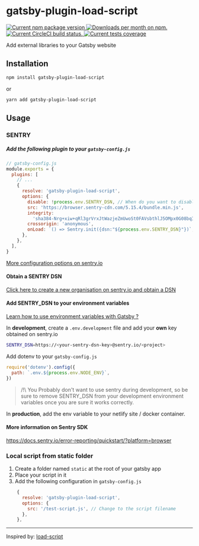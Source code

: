 # gatsby-plugin-load-script

<a href="https://www.npmjs.com/package/gatsby-plugin-load-script">
<img src="https://img.shields.io/npm/v/gatsby-plugin-load-script.svg?style=popout" alt="Current npm package version" />
</a>
<a href="https://www.npmjs.com/package/gatsby-plugin-load-script">
<img src="https://img.shields.io/npm/dw/gatsby-plugin-load-script.svg?style=popout" alt="Downloads per month on npm." title="Downloads per month on npm." />
</a>
<a href="https://circleci.com/gh/abumalick/gatsby-plugin-load-script">
<img src="https://img.shields.io/circleci/build/github/abumalick/gatsby-plugin-load-script.svg?label=tests&style=popout" alt="Current CircleCI build status." />
</a>
<a href="https://codecov.io/gh/abumalick/gatsby-plugin-load-script">
<img src="https://img.shields.io/codecov/c/github/abumalick/gatsby-plugin-load-script.svg?style=popout" alt="Current tests coverage" />
</a>

Add external libraries to your Gatsby website

## Installation

```bash
npm install gatsby-plugin-load-script
```

or

```bash
yarn add gatsby-plugin-load-script
```

## Usage

### SENTRY

##### Add the following plugin to your `gatsby-config.js`

```js
// gatsby-config.js
module.exports = {
  plugins: [
    // ...
    {
      resolve: 'gatsby-plugin-load-script',
      options: {
        disable: !process.env.SENTRY_DSN, // When do you want to disable it ?
        src: 'https://browser.sentry-cdn.com/5.15.4/bundle.min.js',
        integrity:
          'sha384-Nrg+xiw+qRl3grVrxJtWazjeZmUwoSt0FAVsbthlJ5OMpx0G08bqIq3b/v0hPjhB',
        crossorigin: 'anonymous',
        onLoad: `() => Sentry.init({dsn:"${process.env.SENTRY_DSN}"})`,
      },
    },
  ],
}
```

[More configuration options on sentry.io](https://docs.sentry.io/error-reporting/configuration/?platform=browser)

#### Obtain a SENTRY DSN

[Click here to create a new organisation on sentry.io and obtain a DSN](https://sentry.io/organizations/new/)

#### Add SENTRY_DSN to your environment variables

[Learn how to use environment variables with Gatsby ?](https://www.gatsbyjs.org/docs/environment-variables/)

In **development**, create a `.env.development` file and add your **own** key obtained on sentry.io

```bash
SENTRY_DSN=https://<your-sentry-dsn-key>@sentry.io/<project>
```

Add dotenv to your `gatsby-config.js`

```js
require('dotenv').config({
  path: `.env.${process.env.NODE_ENV}`,
})
```

> /!\ You Probably don't want to use sentry during development, so be sure to remove SENTRY_DSN from your development environment variables once you are sure it works correctly.

In **production**, add the env variable to your netlify site / docker container.

#### More information on Sentry SDK

https://docs.sentry.io/error-reporting/quickstart/?platform=browser

### Local script from static folder

1. Create a folder named `static` at the root of your gatsby app
2. Place your script in it
3. Add the following configuration in `gatsby-config.js`

```js
    {
      resolve: 'gatsby-plugin-load-script',
      options: {
        src: '/test-script.js', // Change to the script filename
      },
    },
```

---

Inspired by: [load-script](https://www.npmjs.com/package/load-script)
